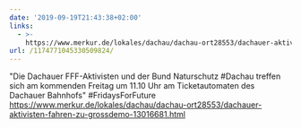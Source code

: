 ```yaml
---
date: '2019-09-19T21:43:38+02:00'
links:
  - >-
    https://www.merkur.de/lokales/dachau/dachau-ort28553/dachauer-aktivisten-fahren-zu-grossdemo-13016681.html
url: /1174771045330509824/
---
```

"Die Dachauer FFF-Aktivisten und der Bund Naturschutz #Dachau treffen sich am kommenden Freitag um 11.10 Uhr am Ticketautomaten des Dachauer Bahnhofs" #FridaysForFuture https://www.merkur.de/lokales/dachau/dachau-ort28553/dachauer-aktivisten-fahren-zu-grossdemo-13016681.html
